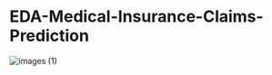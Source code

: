 # EDA-Medical-Insurance-Claims-Prediction

![images (1)](https://github.com/user-attachments/assets/c94cc84b-4610-4318-935e-1104b4b6708c)
